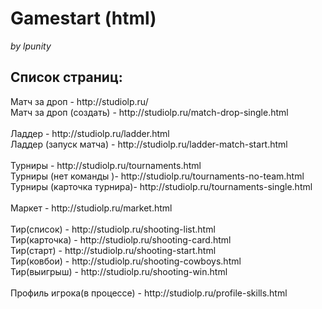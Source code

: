 # Gamestart (html)
<i>by lpunity</i>

<h2>Список страниц:</h2>
Матч за дроп - http://studiolp.ru/ <br>
Матч за дроп (создать) - http://studiolp.ru/match-drop-single.html<br>
<br>
Ладдер -  http://studiolp.ru/ladder.html<br>
Ладдер (запуск матча) -  http://studiolp.ru/ladder-match-start.html<br>
<br>
Турниры -  http://studiolp.ru/tournaments.html<br>
Турниры (нет команды )-  http://studiolp.ru/tournaments-no-team.html<br>
Турниры (карточка турнира)-  http://studiolp.ru/tournaments-single.html<br>
<br>
Маркет - http://studiolp.ru/market.html<br>
<br>
Тир(список) -  http://studiolp.ru/shooting-list.html<br>
Тир(карточка) -  http://studiolp.ru/shooting-card.html<br>
Тир(старт) -  http://studiolp.ru/shooting-start.html<br>
Тир(ковбои) -  http://studiolp.ru/shooting-cowboys.html<br>
Тир(выигрыш) -  http://studiolp.ru/shooting-win.html<br>
<br>
Профиль игрока(в процессе) - http://studiolp.ru/profile-skills.html<br>
